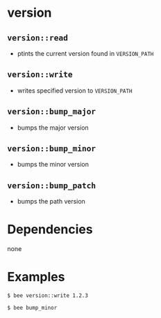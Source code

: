 version
=======

`version::read`
---------------
- ptints the current version found in `VERSION_PATH`

`version::write`
----------------
- writes specified version to `VERSION_PATH`

`version::bump_major`
---------------------
- bumps the major version

`version::bump_minor`
---------------------
- bumps the minor version

`version::bump_patch`
---------------------
- bumps the path version


Dependencies
============
none


Examples
========
```
$ bee version::write 1.2.3

$ bee bump_minor
```
